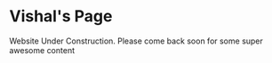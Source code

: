 <html>
<body>
<h1>Vishal's Page</h1>
<p>Website Under Construction. Please come back soon for some super awesome content</p>
</body>
</html>